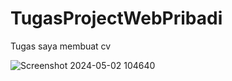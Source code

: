 # TugasProjectWebPribadi
Tugas saya membuat cv

![Screenshot 2024-05-02 104640](https://github.com/riskibowo/Tugas-Project-Web-Pribadi/assets/115862112/10aabede-5fb8-451c-afc9-d684dd15b9d4)
